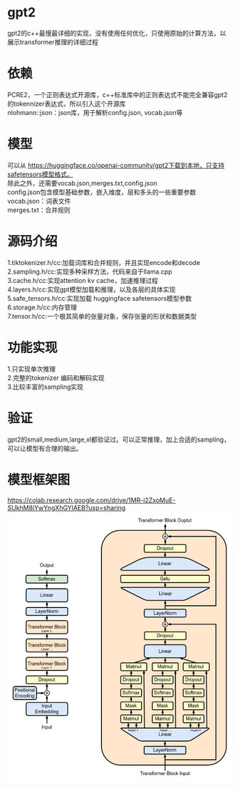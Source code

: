# gpt2
gpt2的c++最慢最详细的实现，没有使用任何优化，只使用原始的计算方法，以展示transformer推理的详细过程
# 依赖
PCRE2，一个正则表达式开源库，c++标准库中的正则表达式不能完全兼容gpt2的tokennizer表达式，所以引入这个开源库  
nlohmann::json：json库，用于解析config.json, vocab.json等  
# 模型
可以从 https://huggingface.co/openai-community/gpt2下载到本地，只支持safetensors模型格式。  
除此之外，还需要vocab.json,merges.txt,config.json  
config.json包含模型基础参数，嵌入维度，层和多头的一些重要参数  
vocab.json：词表文件  
merges.txt：合并规则  
# 源码介绍
1.tiktokenizer.h/cc:加载词库和合并规则，并且实现encode和decode  
2.sampling.h/cc:实现多种采样方法，代码来自于llama.cpp  
3.cache.h/cc:实现attention kv cache，加速推理过程  
4.layers.h/cc:实现gpt模型加载和推理，以及各层的具体实现  
5.safe_tensors.h/cc:实现加载 huggingface safetensors模型参数  
6.storage.h/cc:内存管理  
7.tensor.h/cc:一个极其简单的张量对象，保存张量的形状和数据类型  

# 功能实现
1.只实现单次推理  
2.完整的tokenizer 编码和解码实现  
3.比较丰富的sampling实现  

# 验证
gpt2的small,medium,large,xl都验证过。可以正常推理，加上合适的sampling，可以让模型有合理的输出。

# 模型框架图
https://colab.research.google.com/drive/1MR-i2ZxoMuE-SUkhM8iYwYngXhGYlAEB?usp=sharing
![上图](https://github.com/housekeeper-software/gpt2/blob/main/Full_GPT_architecture.png)


